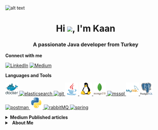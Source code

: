 ![alt text](https://programmingjava.co.uk/wp-content/uploads/2021/11/cropped-163308-java-graphic_design-logo-text-graphics-3840x2160-1-2.png)

<h1 align="center">Hi <img src="https://media.giphy.com/media/hvRJCLFzcasrR4ia7z/giphy.gif" width="25px">, I'm Kaan</h1>
<h3 align="center">A passionate Java developer from Turkey</h3>

<b>Connect with me</b>
<p><a href="https://www.linkedin.com/in/kaan-kubat2021/" target="_blank"><img alt="LinkedIn" src="https://img.shields.io/badge/linkedin-%230077B5.svg?&style=for-the-badge&logo=linkedin&logoColor=white" /></a> <a href="https://medium.com/@kaankubat" target="_blank"><img alt="Medium" src="https://img.shields.io/badge/medium-%2312100E.svg?&style=for-the-badge&logo=medium&logoColor=white" /></a>
</p>

<p align="left">
</p>

<b align="left">Languages and Tools</b>
<p align="left"> <a href="https://www.docker.com/" target="_blank" rel="noreferrer"> <img src="https://raw.githubusercontent.com/devicons/devicon/master/icons/docker/docker-original-wordmark.svg" alt="docker" width="40" height="40"/> </a> <a href="https://www.elastic.co" target="_blank" rel="noreferrer"> <img src="https://www.vectorlogo.zone/logos/elastic/elastic-icon.svg" alt="elasticsearch" width="40" height="40"/> </a> <a href="https://git-scm.com/" target="_blank" rel="noreferrer"> <img src="https://www.vectorlogo.zone/logos/git-scm/git-scm-icon.svg" alt="git" width="40" height="40"/> </a> <a href="https://www.java.com" target="_blank" rel="noreferrer"> <img src="https://raw.githubusercontent.com/devicons/devicon/master/icons/java/java-original.svg" alt="java" width="40" height="40"/> </a> <a href="https://www.linux.org/" target="_blank" rel="noreferrer"> <img src="https://raw.githubusercontent.com/devicons/devicon/master/icons/linux/linux-original.svg" alt="linux" width="40" height="40"/> </a> <a href="https://www.mongodb.com/" target="_blank" rel="noreferrer"> <img src="https://raw.githubusercontent.com/devicons/devicon/master/icons/mongodb/mongodb-original-wordmark.svg" alt="mongodb" width="40" height="40"/> </a> <a href="https://www.microsoft.com/en-us/sql-server" target="_blank" rel="noreferrer"> <img src="https://www.svgrepo.com/show/303229/microsoft-sql-server-logo.svg" alt="mssql" width="40" height="40"/> </a> <a href="https://www.mysql.com/" target="_blank" rel="noreferrer"> <img src="https://raw.githubusercontent.com/devicons/devicon/master/icons/mysql/mysql-original-wordmark.svg" alt="mysql" width="40" height="40"/> </a> <a href="https://www.postgresql.org" target="_blank" rel="noreferrer"> <img src="https://raw.githubusercontent.com/devicons/devicon/master/icons/postgresql/postgresql-original-wordmark.svg" alt="postgresql" width="40" height="40"/> </a> <a href="https://postman.com" target="_blank" rel="noreferrer"> <img src="https://www.vectorlogo.zone/logos/getpostman/getpostman-icon.svg" alt="postman" width="40" height="40"/> </a> <a href="https://www.python.org" target="_blank" rel="noreferrer"> <img src="https://raw.githubusercontent.com/devicons/devicon/master/icons/python/python-original.svg" alt="python" width="40" height="40"/> </a> <a href="https://www.rabbitmq.com" target="_blank" rel="noreferrer"> <img src="https://www.vectorlogo.zone/logos/rabbitmq/rabbitmq-icon.svg" alt="rabbitMQ" width="40" height="40"/> </a> <a href="https://spring.io/" target="_blank" rel="noreferrer"> <img src="https://www.vectorlogo.zone/logos/springio/springio-icon.svg" alt="spring" width="40" height="40"/> </a> </p>


<details>
 <summary><b>  Medium Published articles</b> </summary>
<br>
    <a target="_blank" href="https://github-readme-medium-recent-article.vercel.app/medium/@kaankubat/0"><img src="https://github-readme-medium-recent-article.vercel.app/medium/@kaankubat/0" alt="Recent Article 0"></a>
  <br>
    <a target="_blank" href="https://github-readme-medium-recent-article.vercel.app/medium/@kaankubat/1"><img src="https://github-readme-medium-recent-article.vercel.app/medium/@kaankubat/1" alt="Recent Article 1"></a>
  <br>
    <a target="_blank" href="https://github-readme-medium-recent-article.vercel.app/medium/@kaankubat/2"><img src="https://github-readme-medium-recent-article.vercel.app/medium/@kaankubat/2" alt="Recent Article 2"></a>
  <br>

</details>


 <details>
  <summary><b>&nbsp;&nbsp;About&nbsp;Me</b></summary>
  <br/>

I got into International Trade Department at Alaaddin Keykubat University in 2017 and I was graduated in 2021. I realized my interest in software and cast my attention to this sector in 2019. Since then, I have received trainings from prestigious and experienced institutions on subjects such as Java, Spring Boot, OOP and Microservice architecture; and I'm disposed to keep receiving them.

</details> 

<br>
</br>
